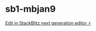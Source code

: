 # sb1-mbjan9

[Edit in StackBlitz next generation editor ⚡️](https://stackblitz.com/~/github.com/sovifi/sb1-mbjan9)